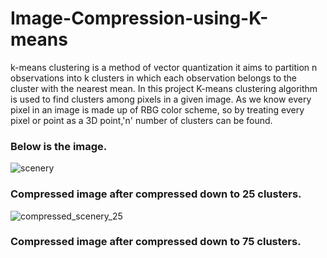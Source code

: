 # Image-Compression-using-K-means

k-means clustering is a method of vector quantization it aims to partition n observations into k clusters in which each observation belongs to the cluster with the nearest mean. In this project K-means clustering algorithm is used to find clusters among pixels in a given image. As we know every pixel in an image is made up of RBG color scheme, so by treating every pixel or point as a 3D point,'n' number of clusters can be found.

<h3> Below is the image. </h3>

![scenery](https://user-images.githubusercontent.com/26905542/43135559-6fde2f0a-8f63-11e8-8468-10f1cee41670.png)

<h3> Compressed image after compressed down to 25 clusters. </h3>

![compressed_scenery_25](https://user-images.githubusercontent.com/26905542/43135602-97b3bbf8-8f63-11e8-8ef3-6c8142715456.png)

<h3> Compressed image after compressed down to 75 clusters. </h3>
